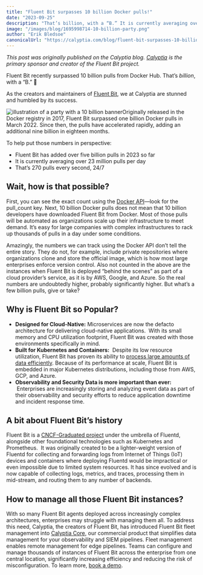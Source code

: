 ```yaml
---
title: "Fluent Bit surpasses 10 billion Docker pulls!"
date: "2023-09-25"
description: "That’s billion, with a “B.” It is currently averaging over 23 million pulls per day. That’s 270 pulls every second, 24/7"
image: "/images/blog/1695998714-10-billion-party.png"
author: "Erik Bledsoe"
canonicalUrl: "https://calyptia.com/blog/fluent-bit-surpasses-10-billion-docker-pulls"
---
```

*This post was originally published on the Calyptia blog. [Calyptia](https://calyptia.com) is the primary sponsor and creator of the Fluent Bit project.*

Fluent Bit recently surpassed 10 billion pulls from Docker Hub. That’s *billion*, with a “B.” 🎉

As the creators and maintainers of [Fluent Bit](https://fluentbit.io/), we at Calyptia are stunned and humbled by its success.

![illustration of a party with a 10 billion banner](/images/blog/1695998714-10-billion-party.png)Originally released in the Docker registry in 2017, Fluent Bit surpassed one billion Docker pulls in March 2022. Since then, the pulls have accelerated rapidly, adding an additional nine billion in eighteen months. 

To help put those numbers in perspective:

* Fluent Bit has added over five billion pulls in 2023 so far
* It is currently averaging over 23 million pulls per day
* That’s 270 pulls every second, 24/7

## Wait, how is that possible?

First, you can see the exact count using the [Docker API](https://hub.docker.com/v2/repositories/fluent/fluent-bit/)—look for the pull\_count key. Next, 10 billion Docker pulls does not mean that 10 billion developers have downloaded Fluent Bit from Docker. Most of those pulls will be automated as organizations scale up their infrastructure to meet demand. It’s easy for large companies with complex infrastructures to rack up thousands of pulls in a day under some conditions.  

Amazingly, the numbers we can track using the Docker API don’t tell the entire story. They do not, for example, include private repositories where organizations clone and store the official image, which is how most large enterprises enforce version control. Also not counted in the above are the instances when Fluent Bit is deployed “behind the scenes” as part of a cloud provider’s service, as it is by AWS, Google, and Azure. So the real numbers are undoubtedly higher, probably significantly higher. But what’s a few billion pulls, give or take?

## Why is Fluent Bit so Popular?

* **Designed for Cloud-Native:** Microservices are now the defacto architecture for delivering cloud-native applications.  With its small memory and CPU utilization footprint, Fluent Bit was created with those environments specifically in mind.
* **Built for Kubernetes and Containers:**  Despite its low resource utilization, Fluent Bit has proven its ability to [process large amounts of data efficiently](https://calyptia.com/blog/benchmarking-fluent-bit). Because of its performance at scale, Fluent Bit is embedded in major Kubernetes distributions, including those from AWS, GCP, and Azure.
* **Observability and Security Data is more important than ever:**  Enterprises are increasingly storing and analyzing event data as part of their observability and security efforts to reduce application downtime and incident response time.

## A bit about Fluent Bit’s history

Fluent Bit is a [CNCF-Graduated project](https://www.cncf.io/projects/) under the umbrella of Fluentd, alongside other foundational technologies such as Kubernetes and Prometheus.  It was originally created to be a lighter-weight version of Fluentd for collecting and forwarding logs from Internet of Things (IoT) devices and containers where deploying Fluentd would be impractical or even impossible due to limited system resources. It has since evolved and is now capable of collecting logs, metrics, and traces, processing them in mid-stream, and routing them to any number of backends.

## How to manage all those Fluent Bit instances?

With so many Fluent Bit agents deployed across increasingly complex architectures, enterprises may struggle with managing them all. To address this need, Calyptia, the creators of Fluent Bit, has introduced Fluent Bit fleet management into [Calyptia Core,](https://calyptia.com/products/calyptia-core) our commercial product that simplifies data management for your observability and SIEM pipelines. Fleet management enables remote management for edge pipelines. Teams can configure and manage thousands of instances of Fluent Bit across the enterprise from one central location, significantly increasing efficiency and reducing the risk of misconfiguration. To learn more, [book a demo](https://calyptia.com/demo). 

